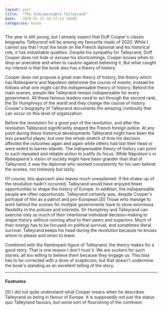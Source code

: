 ```yaml
---
layout: post
title:  "The Indispensable Talleyrand"
date:   2020-01-21 10:57:13 +0100
categories: books
---
```


The year is still young, but I already expect that Duff Cooper's classic biography *Talleyrand* will be among my favourite reads of 2020. While I cannot say that I trust the book on the French diplomat and his historical role, it has indubitable qualities. Despite his sympathy for Talleyrand, Duff Cooper does not hide or excuse his shortcomings. Cooper knows when to drop an anecdote and when to caution against believing it. But what caught my interest is that the book also has a theory of history.

Cooper does not propose a great man theory of history, the theory which has Robespierre and Napoleon determine the course of events, instead he follows what one might call the indispensable theory of history. Behind the main scenes, people like Talleyrand remain indispensable for every government. All those famous leaders need to act through the second rank, the Sir Humphreys of the world and they change the course of history. Cooper's biography of Talleyrand documents the amazing continuity that can occur on this level of organization.

Before the revolution for a good part of the revolution, and after the revolution Talleyrand significantly shaped the French foreign police. At any point during these historical developments Talleyrand might have been the less powerful player, but over the whole stretch of time his decision affected the outcomes again and again while others had lost their head or were exiled to barren islands. The indispensable theory of history can point to such repeated and reliable action to justify its focus. While Napoleon's or Robespierre's vision of society might have been grander than that of Talleyrand, it was the diplomat who worked consistently for his own behind the scenes, not tirelessly but lazily.

Of course, this approach also leaves much unexplained. If the shake-up of the revolution hadn't occurred, Talleyrand would have enjoyed fewer opportunities to shape the history of Europe. In addition, the indispensable people are often opportunists. Talleyrand certainly was, despite Cooper's portrayal of him as a patriot and pro-European.[0] Those who manage to work behind the scenes for multiple governments have to show enormous flexibility in the policies and interests. Sir Humphrey and Talleyrand can exercise only so much of their intentional individual decision-making to shape history without running afoul to their peers and superiors. Much of their energy has to be focused on political survival, and sometimes literal survival. Talleyrand keeps his head during the revolution because he knows whom to please and when to leave. 

Combined with the flamboyant figure of Talleyrand, the theory makes for a good story. That is one reason I don't trust it. We are suckers for such stories, all too willing to believe them because they engage us. This bias has to be corrected with a dose of scepticism, but that doesn't undermine the book's standing as an excellent telling of the story.

---
#### Footnotes

[0] I did not quite understand what Cooper means when he describes Talleyrand as being in favour of Europe. It is supposedly not just the status quo Talleyrand favours, but some sort of flourishing of the continent.